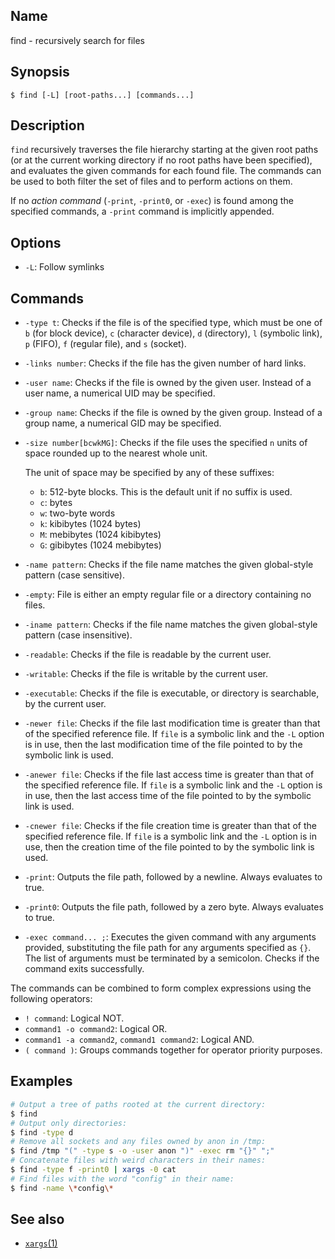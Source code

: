 ## Name

find - recursively search for files

## Synopsis

```**sh
$ find [-L] [root-paths...] [commands...]
```

## Description

`find` recursively traverses the file hierarchy starting at the given root paths
(or at the current working directory if no root paths have been specified), and
evaluates the given commands for each found file. The commands can be used to
both filter the set of files and to perform actions on them.

If no *action command* (`-print`, `-print0`, or `-exec`) is found among the
specified commands, a `-print` command is implicitly appended.

## Options

* `-L`: Follow symlinks

## Commands

* `-type t`: Checks if the file is of the specified type, which must be one of
  `b` (for block device), `c` (character device), `d` (directory), `l` (symbolic
  link), `p` (FIFO), `f` (regular file), and `s` (socket).
* `-links number`: Checks if the file has the given number of hard links.
* `-user name`: Checks if the file is owned by the given user. Instead of a user
  name, a numerical UID may be specified.
* `-group name`: Checks if the file is owned by the given group. Instead of a
  group name, a numerical GID may be specified.
* `-size number[bcwkMG]`: Checks if the file uses the specified `n` units of
space rounded up to the nearest whole unit.
  
  The unit of space may be specified by any of these suffixes:

  * `b`: 512-byte blocks. This is the default unit if no suffix is used.
  * `c`: bytes
  * `w`: two-byte words
  * `k`: kibibytes (1024 bytes)
  * `M`: mebibytes (1024 kibibytes)
  * `G`: gibibytes (1024 mebibytes)

* `-name pattern`: Checks if the file name matches the given global-style
  pattern (case sensitive).
* `-empty`: File is either an empty regular file or a directory containing no
  files.
* `-iname pattern`: Checks if the file name matches the given global-style
  pattern (case insensitive).
* `-readable`: Checks if the file is readable by the current user.
* `-writable`: Checks if the file is writable by the current user.
* `-executable`: Checks if the file is executable, or directory is searchable,
by the current user.
* `-newer file`: Checks if the file last modification time is greater than that
  of the specified reference file. If `file` is a symbolic link and the `-L`
  option is in use, then the last modification time of the file pointed to by
  the symbolic link is used.
* `-anewer file`: Checks if the file last access time is greater than that of
  the specified reference file. If `file` is a symbolic link and the `-L`
  option is in use, then the last access time of the file pointed to by the
  symbolic link is used.
* `-cnewer file`: Checks if the file creation time is greater than that of
  the specified reference file. If `file` is a symbolic link and the `-L`
  option is in use, then the creation time of the file pointed to by the
  symbolic link is used.
* `-print`: Outputs the file path, followed by a newline. Always evaluates to
  true.
* `-print0`: Outputs the file path, followed by a zero byte. Always evaluates to
  true.
* `-exec command... ;`: Executes the given command with any arguments provided,
  substituting the file path for any arguments specified as `{}`. The list of
  arguments must be terminated by a semicolon. Checks if the command exits
  successfully.

The commands can be combined to form complex expressions using the following
operators:

* `! command`: Logical NOT.
* `command1 -o command2`: Logical OR.
* `command1 -a command2`, `command1 command2`: Logical AND.
* `( command )`: Groups commands together for operator priority purposes.

## Examples

```sh
# Output a tree of paths rooted at the current directory:
$ find
# Output only directories:
$ find -type d
# Remove all sockets and any files owned by anon in /tmp:
$ find /tmp "(" -type s -o -user anon ")" -exec rm "{}" ";"
# Concatenate files with weird characters in their names:
$ find -type f -print0 | xargs -0 cat
# Find files with the word "config" in their name:
$ find -name \*config\*
```

## See also

* [`xargs`(1)](help://man/1/xargs)
